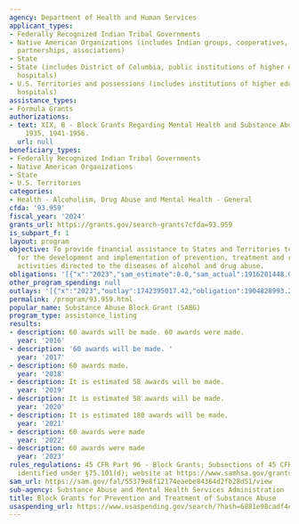 ```yaml
---
agency: Department of Health and Human Services
applicant_types:
- Federally Recognized Indian Tribal Governments
- Native American Organizations (includes Indian groups, cooperatives, corporations,
  partnerships, associations)
- State
- State (includes District of Columbia, public institutions of higher education and
  hospitals)
- U.S. Territories and possessions (includes institutions of higher education and
  hospitals)
assistance_types:
- Formula Grants
authorizations:
- text: XIX, B - Block Grants Regarding Mental Health and Substance Abuse, 1921 -
    1935, 1941-1956.
  url: null
beneficiary_types:
- Federally Recognized Indian Tribal Governments
- Native American Organizations
- State
- U.S. Territories
categories:
- Health - Alcoholism, Drug Abuse and Mental Health - General
cfda: '93.959'
fiscal_year: '2024'
grants_url: https://grants.gov/search-grants?cfda=93.959
is_subpart_f: 1
layout: program
objective: To provide financial assistance to States and Territories to support projects
  for the development and implementation of prevention, treatment and rehabilitation
  activities directed to the diseases of alcohol and drug abuse.
obligations: '[{"x":"2023","sam_estimate":0.0,"sam_actual":1916201448.0,"usa_spending_actual":1884383310.81},{"x":"2024","sam_estimate":0.0,"sam_actual":0.0,"usa_spending_actual":1870766160.18},{"x":"2025","sam_estimate":0.0,"sam_actual":0.0,"usa_spending_actual":0.0}]'
other_program_spending: null
outlays: '[{"x":"2023","outlay":1742395017.42,"obligation":1904828993.26},{"x":"2024","outlay":478017276.52,"obligation":1900237446.68},{"x":"2025","outlay":0.0,"obligation":0.0}]'
permalink: /program/93.959.html
popular_name: Substance Abuse Block Grant (SABG)
program_type: assistance_listing
results:
- description: 60 awards will be made. 60 awards were made.
  year: '2016'
- description: '60 awards will be made. '
  year: '2017'
- description: 60 awards made.
  year: '2018'
- description: It is estimated 58 awards will be made.
  year: '2019'
- description: It is estimated 58 awards will be made.
  year: '2020'
- description: It is estimated 180 awards will be made.
  year: '2021'
- description: 60 awards were made
  year: '2022'
- description: 60 awards were made
  year: '2023'
rules_regulations: 45 CFR Part 96 - Block Grants; Subsections of 45 CFR Part 75, as
  identified under §75.101(d); website at https://www.samhsa.gov/grants/block-grants.
sam_url: https://sam.gov/fal/55379e8f12174eaebe84364d2fb28d51/view
sub-agency: Substance Abuse and Mental Health Services Administration
title: Block Grants for Prevention and Treatment of Substance Abuse
usaspending_url: https://www.usaspending.gov/search/?hash=6881e98cadf4cfb48dab7501454f2501
---
```

